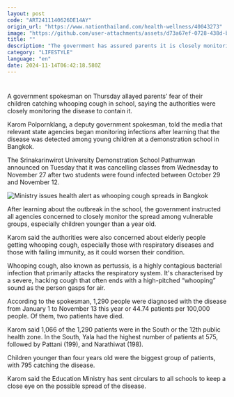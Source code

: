 ```yaml
---
layout: post
code: "ART2411140626DE14AY"
origin_url: "https://www.nationthailand.com/health-wellness/40043273"
image: "https://github.com/user-attachments/assets/d73a67ef-0728-438d-b933-e15658704883"
title: ""
description: "The government has assured parents it is closely monitoring the situation after infections among young school students were reported this week"
category: "LIFESTYLE"
language: "en"
date: 2024-11-14T06:42:18.580Z
---
```


# 









A government spokesman on Thursday allayed parents’ fear of their children catching whooping cough in school, saying the authorities were closely monitoring the disease to contain it.

Karom Polpornklang, a deputy government spokesman, told the media that relevant state agencies began monitoring infections after learning that the disease was detected among young children at a demonstration school in Bangkok.

The Srinakarinwirot University Demonstration School Pathumwan announced on Tuesday that it was cancelling classes from Wednesday to November 27 after two students were found infected between October 29 and November 12.

  ![Ministry issues health alert as whooping cough spreads in Bangkok](https://github.com/user-attachments/assets/a7ce79b1-41fc-40d1-9dac-3f525733785c)

After learning about the outbreak in the school, the government instructed all agencies concerned to closely monitor the spread among vulnerable groups, especially children younger than a year old.

Karom said the authorities were also concerned about elderly people getting whooping cough, especially those with respiratory diseases and those with failing immunity, as it could worsen their condition.

Whooping cough, also known as pertussis, is a highly contagious bacterial infection that primarily attacks the respiratory system. It's characterised by a severe, hacking cough that often ends with a high-pitched “whooping” sound as the person gasps for air.

According to the spokesman, 1,290 people were diagnosed with the disease from January 1 to November 13 this year or 44.74 patients per 100,000 people. Of them, two patients have died.

Karom said 1,066 of the 1,290 patients were in the South or the 12th public health zone. In the South, Yala had the highest number of patients at 575, followed by Pattani (199), and Narathiwat (198).

Children younger than four years old were the biggest group of patients, with 795 catching the disease.

Karom said the Education Ministry has sent circulars to all schools to keep a close eye on the possible spread of the disease.
